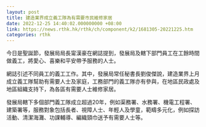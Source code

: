 ```yaml
---
layout: post
title: 建造業界成立義工隊為有需要市民維修家居
date: 2022-12-25 14:40:02.000000000 +08:00
link: https://news.rthk.hk/rthk/ch/component/k2/1681305-20221225.htm
categories: rthk
---
```


今日是聖誕節，發展局局長甯漢豪在網誌提到，發展局及轄下部門員工在工餘時間做義工，將愛心、喜樂和平安帶予服務的人士。

網誌引述不同員工的義工工作。其中，發展局常任秘書長劉俊傑說，建造業界上月成立義工隊幫助有需要人士及家庭，工務部門的義工隊亦有參與，在地區民政處及地區組織支持下，為各區有需要人士維修家居。

發展局轄下多個部門義工隊成立超過20年，例如渠務署、水務署、機電工程署、建築署等，服務對象包括長者、視障人士、年輕人及學童，範疇多元化，例如探訪活動、清潔海灘、功課輔導、編織頸巾送予有需要人士等。
